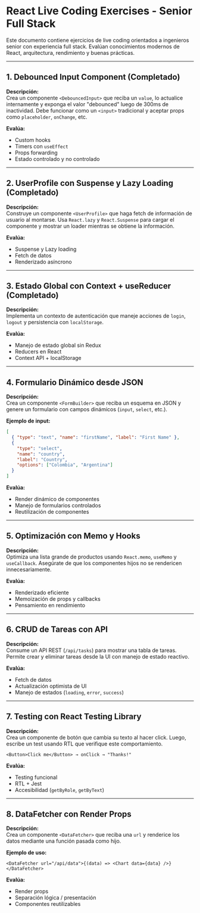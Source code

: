 # React Live Coding Exercises - Senior Full Stack

Este documento contiene ejercicios de live coding orientados a ingenieros senior con experiencia full stack. Evalúan conocimientos modernos de React, arquitectura, rendimiento y buenas prácticas.

---

## 1. Debounced Input Component (Completado)

**Descripción:**  
Crea un componente `<DebouncedInput>` que reciba un `value`, lo actualice internamente y exponga el valor "debounced" luego de 300ms de inactividad. Debe funcionar como un `<input>` tradicional y aceptar props como `placeholder`, `onChange`, etc.

**Evalúa:**

- Custom hooks
- Timers con `useEffect`
- Props forwarding
- Estado controlado y no controlado

---

## 2. UserProfile con Suspense y Lazy Loading (Completado)

**Descripción:**  
Construye un componente `<UserProfile>` que haga fetch de información de usuario al montarse. Usa `React.lazy` y `React.Suspense` para cargar el componente y mostrar un loader mientras se obtiene la información.

**Evalúa:**

- Suspense y Lazy loading
- Fetch de datos
- Renderizado asíncrono

---

## 3. Estado Global con Context + useReducer (Completado)

**Descripción:**  
Implementa un contexto de autenticación que maneje acciones de `login`, `logout` y persistencia con `localStorage`.

**Evalúa:**

- Manejo de estado global sin Redux
- Reducers en React
- Context API + localStorage

---

## 4. Formulario Dinámico desde JSON

**Descripción:**  
Crea un componente `<FormBuilder>` que reciba un esquema en JSON y genere un formulario con campos dinámicos (`input`, `select`, etc.).

**Ejemplo de input:**

```json
[
  { "type": "text", "name": "firstName", "label": "First Name" },
  {
    "type": "select",
    "name": "country",
    "label": "Country",
    "options": ["Colombia", "Argentina"]
  }
]
```

**Evalúa:**

- Render dinámico de componentes
- Manejo de formularios controlados
- Reutilización de componentes

---

## 5. Optimización con Memo y Hooks

**Descripción:**  
Optimiza una lista grande de productos usando `React.memo`, `useMemo` y `useCallback`. Asegúrate de que los componentes hijos no se rendericen innecesariamente.

**Evalúa:**

- Renderizado eficiente
- Memoización de props y callbacks
- Pensamiento en rendimiento

---

## 6. CRUD de Tareas con API

**Descripción:**  
Consume un API REST (`/api/tasks`) para mostrar una tabla de tareas. Permite crear y eliminar tareas desde la UI con manejo de estado reactivo.

**Evalúa:**

- Fetch de datos
- Actualización optimista de UI
- Manejo de estados (`loading`, `error`, `success`)

---

## 7. Testing con React Testing Library

**Descripción:**  
Crea un componente de botón que cambia su texto al hacer click. Luego, escribe un test usando RTL que verifique este comportamiento.

```tsx
<Button>Click me</Button> → onClick → "Thanks!"
```

**Evalúa:**

- Testing funcional
- RTL + Jest
- Accesibilidad (`getByRole`, `getByText`)

---

## 8. DataFetcher con Render Props

**Descripción:**  
Crea un componente `<DataFetcher>` que reciba una `url` y renderice los datos mediante una función pasada como hijo.

**Ejemplo de uso:**

```tsx
<DataFetcher url="/api/data">{(data) => <Chart data={data} />}</DataFetcher>
```

**Evalúa:**

- Render props
- Separación lógica / presentación
- Componentes reutilizables
